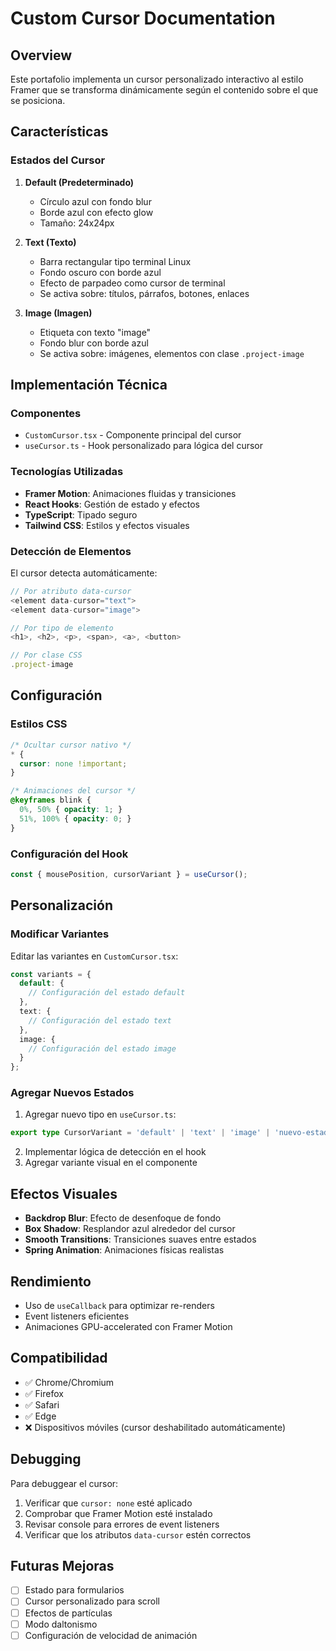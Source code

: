 # Custom Cursor Documentation

## Overview

Este portafolio implementa un cursor personalizado interactivo al estilo Framer que se transforma dinámicamente según el contenido sobre el que se posiciona.

## Características

### Estados del Cursor

1. **Default (Predeterminado)**
   - Círculo azul con fondo blur
   - Borde azul con efecto glow
   - Tamaño: 24x24px

2. **Text (Texto)**
   - Barra rectangular tipo terminal Linux
   - Fondo oscuro con borde azul
   - Efecto de parpadeo como cursor de terminal
   - Se activa sobre: títulos, párrafos, botones, enlaces

3. **Image (Imagen)**
   - Etiqueta con texto "image"
   - Fondo blur con borde azul
   - Se activa sobre: imágenes, elementos con clase `.project-image`

## Implementación Técnica

### Componentes

- `CustomCursor.tsx` - Componente principal del cursor
- `useCursor.ts` - Hook personalizado para lógica del cursor

### Tecnologías Utilizadas

- **Framer Motion**: Animaciones fluidas y transiciones
- **React Hooks**: Gestión de estado y efectos
- **TypeScript**: Tipado seguro
- **Tailwind CSS**: Estilos y efectos visuales

### Detección de Elementos

El cursor detecta automáticamente:

```typescript
// Por atributo data-cursor
<element data-cursor="text">
<element data-cursor="image">

// Por tipo de elemento
<h1>, <h2>, <p>, <span>, <a>, <button>

// Por clase CSS
.project-image
```

## Configuración

### Estilos CSS

```css
/* Ocultar cursor nativo */
* {
  cursor: none !important;
}

/* Animaciones del cursor */
@keyframes blink {
  0%, 50% { opacity: 1; }
  51%, 100% { opacity: 0; }
}
```

### Configuración del Hook

```typescript
const { mousePosition, cursorVariant } = useCursor();
```

## Personalización

### Modificar Variantes

Editar las variantes en `CustomCursor.tsx`:

```typescript
const variants = {
  default: {
    // Configuración del estado default
  },
  text: {
    // Configuración del estado text
  },
  image: {
    // Configuración del estado image
  }
};
```

### Agregar Nuevos Estados

1. Agregar nuevo tipo en `useCursor.ts`:
```typescript
export type CursorVariant = 'default' | 'text' | 'image' | 'nuevo-estado';
```

2. Implementar lógica de detección en el hook
3. Agregar variante visual en el componente

## Efectos Visuales

- **Backdrop Blur**: Efecto de desenfoque de fondo
- **Box Shadow**: Resplandor azul alrededor del cursor
- **Smooth Transitions**: Transiciones suaves entre estados
- **Spring Animation**: Animaciones físicas realistas

## Rendimiento

- Uso de `useCallback` para optimizar re-renders
- Event listeners eficientes
- Animaciones GPU-accelerated con Framer Motion

## Compatibilidad

- ✅ Chrome/Chromium
- ✅ Firefox
- ✅ Safari
- ✅ Edge
- ❌ Dispositivos móviles (cursor deshabilitado automáticamente)

## Debugging

Para debuggear el cursor:

1. Verificar que `cursor: none` esté aplicado
2. Comprobar que Framer Motion esté instalado
3. Revisar console para errores de event listeners
4. Verificar que los atributos `data-cursor` estén correctos

## Futuras Mejoras

- [ ] Estado para formularios
- [ ] Cursor personalizado para scroll
- [ ] Efectos de partículas
- [ ] Modo daltonismo
- [ ] Configuración de velocidad de animación